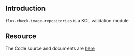 ## Introduction

`flux-check-image-repositories` is a KCL validation module

## Resource

The Code source and documents are [here](https://github.com/kcl-lang/modules/tree/main/flux-check-image-repositories)
